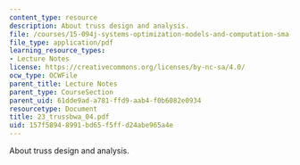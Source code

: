 ```yaml
---
content_type: resource
description: About truss design and analysis.
file: /courses/15-094j-systems-optimization-models-and-computation-sma-5223-spring-2004/157f58948991bd65f5ffd24abe965a4e_23_trussbwa_04.pdf
file_type: application/pdf
learning_resource_types:
- Lecture Notes
license: https://creativecommons.org/licenses/by-nc-sa/4.0/
ocw_type: OCWFile
parent_title: Lecture Notes
parent_type: CourseSection
parent_uid: 61dde9ad-a781-ffd9-aab4-f0b6082e0934
resourcetype: Document
title: 23_trussbwa_04.pdf
uid: 157f5894-8991-bd65-f5ff-d24abe965a4e
---
```

About truss design and analysis.